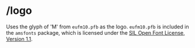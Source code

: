 # /logo

Uses the glyph of 'M' from `eufm10.pfb` as the logo. `eufm10.pfb` is included in the `amsfonts` package, which is licensed under the [SIL Open Font License, Version 1.1](./OFL.txt).